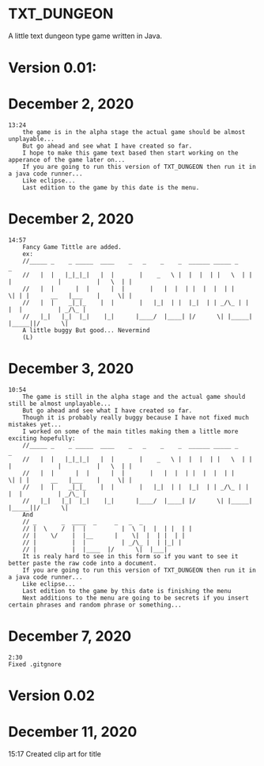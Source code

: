 # TXT_DUNGEON
A little text dungeon type game written in Java.

# Version 0.01:
# December 2, 2020
	13:24
		the game is in the alpha stage the actual game should be almost unplayable...
		But go ahead and see what I have created so far.
		I hope to make this game text based then start working on the apperance of the game later on... 
		If you are going to run this version of TXT_DUNGEON then run it in a java code runner... 
		Like eclipse...
		Last edition to the game by this date is the menu.
# December 2, 2020
	14:57
		Fancy Game Tittle are added.
		ex:
		//_____ _    _ _____  ____    _   _    _    _  ______ _____ _     _ 
		//   |  |   |_|_|_|   |  |       |    _   \ |  |  |  | |   \  | | |             |          |   \  | | 
		//   |  |      |  |      |  |       |   |  |  | |  |  |  | |     \| | |      __   |___    |     \| | 
		//   |  |    _|_|_    |  |       |   |_|  | |  |_|  | | _/\_ | |          |  |          | _/\_ | 
		//   |_|   |_|  |_|    |_|      |____/  |____| |/      \| |_____| |_____||/      \|
		A little buggy But good... Nevermind
		(L)
# December 3, 2020
	10:54
		The game is still in the alpha stage and the actual game should still be almost unplayable...
		But go ahead and see what I have created so far.
		Though it is probably really buggy because I have not fixed much mistakes yet...
		I worked on some of the main titles making them a little more exciting hopefully:
		//_____ _    _ _____  ____    _   _    _    _  ______ _____ _     _ 
		//   |  |   |_|_|_|   |  |       |    _   \ |  |  |  | |   \  | | |             |          |   \  | | 
		//   |  |      |  |      |  |       |   |  |  | |  |  |  | |     \| | |      __   |___    |     \| | 
		//   |  |    _|_|_    |  |       |   |_|  | |  |_|  | | _/\_ | |          |  |          | _/\_ | 
		//   |_|   |_|  |_|    |_|      |____/  |____| |/      \| |_____| |_____||/      \|
		And
		// _       _  ____  _     _   _  _
		// |  \    /  |  |          |  \  |  |  | |  | |
		// |    \/    |  |__      |    \|  |  | |  | |
		// |          |  |          | _/\_ |  | |_| |
		// |          |  |____  |/      \|  |___|
		It is realy hard to see in this form so if you want to see it better paste the raw code into a document.
		If you are going to run this version of TXT_DUNGEON then run it in a java code runner... 
		Like eclipse...
		Last edition to the game by this date is finishing the menu
		Next additions to the menu are going to be secrets if you insert certain phrases and random phrase or something...
# December 7, 2020
    2:30
    Fixed .gitgnore
# Version 0.02
# December 11, 2020
   15:17
	 Created clip art for title
